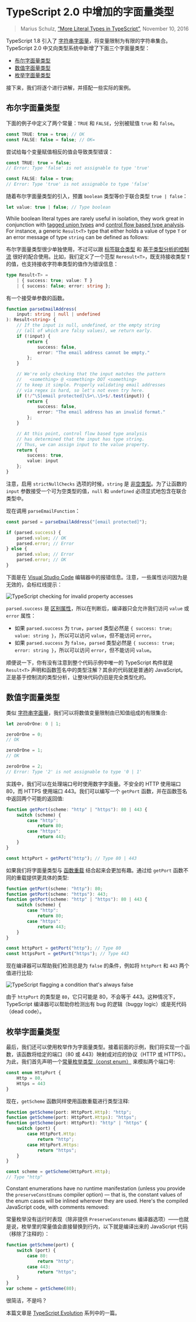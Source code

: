 TypeScript 2.0 中增加的字面量类型
================================

> Marius Schulz, [“More Literal Types in TypeScript”](https://mariusschulz.com/blog/more-literal-types-in-typescript), November 10, 2016

TypeScript 1.8 引入了 [字符串字面量](https://mariusschulz.com/blog/string-literal-types-in-typescript)，将变量限制为有限的字符串集合。TypeScript 2.0 中又向类型系统中新增了下面三个字面量类型：

*   [布尔字面量类型](#boolean-literal-types)
*   [数值字面量类型](#numeric-literal-types)
*   [枚举字面量类型](#enum-literal-types)

接下来，我们将逐个进行讲解，并搭配一些实际的案例。

布尔字面量类型
------------------------------------------------

下面的例子中定义了两个常量：`TRUE` 和 `FALSE`，分别被赋值 `true` 和 `false`。

```ts
const TRUE: true = true; // OK
const FALSE: false = false; // OK=
```

尝试给每个变量赋值相反的值会导致类型错误：

```ts
const TRUE: true = false;
// Error: Type 'false' is not assignable to type 'true'

const FALSE: false = true;
// Error: Type 'true' is not assignable to type 'false'
```

随着布尔字面量类型的引入，预置 `boolean` 类型等价于联合类型 `true | false`：

```ts
let value: true | false; // Type boolean
```

While boolean literal types are rarely useful in isolation, they work great in conjunction with [tagged union types](/blog/tagged-union-types-in-typescript) and [control flow based type analysis](/blog/control-flow-based-type-analysis-in-typescript). For instance, a generic `Result<T>` type that either holds a value of type `T` or an error message of type `string` can be defined as follows:

布尔字面量类型很少单独使用，不过可以跟 [标签联合类型](./tagged-union-types-in-typescript.md) 和 [基于类型分析的控制流](./control-flow-based-type-analysis-in-typescript.md) 很好的配合使用。比如，我们定义了一个范型 `Reresult<T>`，既支持接收类型 `T` 的值，也支持接收字符串类型的值作为错误信息：

```ts
type Result<T> =
    | { success: true; value: T }
    | { success: false; error: string };
```

有一个接受单参数的函数。

```ts
function parseEmailAddress(
    input: string | null | undefined
): Result<string> {
    // If the input is null, undefined, or the empty string
    // (all of which are falsy values), we return early.
    if (!input) {
        return {
            success: false,
            error: "The email address cannot be empty."
        };
    }

    // We're only checking that the input matches the pattern
    //   <something> @ <something> DOT <something>
    // to keep it simple. Properly validating email addresses
    // via regex is hard, so let's not even try here.
    if (!/^\S[email protected]\S+\.\S+$/.test(input)) {
        return {
            success: false,
            error: "The email address has an invalid format."
        };
    }

    // At this point, control flow based type analysis
    // has determined that the input has type string.
    // Thus, we can assign input to the value property.
    return {
        success: true,
        value: input
    };
}
```

注意，启用 `strictNullChecks` 选项的时候，`string` 是 [非空类型](./non-nullable-types-in-typescript.md)。为了让函数的 `input` 参数接受一个可为空类型的值，`null` 和 `undefined` 必须显式地包含在联合类型中。

现在调用 `parseEmailFunction`：

```ts
const parsed = parseEmailAddress("[email protected]");

if (parsed.success) {
    parsed.value; // OK
    parsed.error; // Error
} else {
    parsed.value; // Error
    parsed.error; // OK
}
```

下面是在 [Visual Studio Code](https://code.visualstudio.com/) 编辑器中的报错信息。注意，一些属性访问因为是无效的，会标红线提示：

![TypeScript checking for invalid property accesses](https://mariusschulz.com/images/content/typescript_boolean_literal_discriminant_property-2x.p4d5gfznrb.imm.png)

`parsed.success` 是 [区别属性](./tagged-union-types-in-typescript.md)，所以在判断后，编译器只会允许我们访问 `value` 或 `error` 属性：

* 如果 `parsed.success` 为 `true`，`parsed` 类型必然是 `{ success: true; value: string }`，所以可以访问 `value`，但不能访问 `error`。
* 如果 `parsed.success` 为 `false`，`parsed` 类型必然是 `{ success: true; error: string }`，所以可以访问 `error`，但不能访问 `value`。

顺便说一下，你有没有注意到整个代码示例中唯一的 TypeScript 构件就是 `Result<T>` 声明和函数签名中的类型注解？其余的代码就是普通的 JavaScript。正是基于控制流的类型分析，让整块代码仍旧是完全类型化的。

数值字面量类型
------------------------------------------------

类似 [字符串字面量](./string-literal-types-in-typescript.md)，我们可以将数值变量限制由已知值组成的有限集合:

```ts
let zeroOrOne: 0 | 1;

zeroOrOne = 0;
// OK

zeroOrOne = 1;
// OK

zeroOrOne = 2;
// Error: Type '2' is not assignable to type '0 | 1'
```

实践中，我们可以在处理端口号时使用数字字面量。不安全的 HTTP 使用端口 80，而 HTTPS 使用端口 443。我们可以编写一个 `getPort` 函数，并在函数签名中返回两个可能的返回值:

```ts
function getPort(scheme: "http" | "https"): 80 | 443 {
    switch (scheme) {
        case "http":
            return 80;
        case "https":
            return 443;
    }
}

const httpPort = getPort("http"); // Type 80 | 443
```

如果我们将字面量类型与 [函数重载](https://mariusschulz.com/blog/function-overloads-in-typescript) 结合起来会更加有趣。通过给 `getPort` 函数不同的重载提供更具体的类型:

```ts
function getPort(scheme: "http"): 80;
function getPort(scheme: "https"): 443;
function getPort(scheme: "http" | "https"): 80 | 443 {
    switch (scheme) {
        case "http":
            return 80;
        case "https":
            return 443;
    }
}

const httpPort = getPort("http"); // Type 80
const httpsPort = getPort("https"); // Type 443
```

现在编译器可以帮助我们检测总是为 `false` 的条件，例如将 `httpPort` 和 `443` 两个值进行比较:

![TypeScript flagging a condition that's always false](https://mariusschulz.com/images/content/typescript_control_flow_contradiction-2x.kpi7hrylto.imm.png)

由于 `httpPort` 的类型是 `80`，它只可能是 80，不会等于 443。这种情况下，TypeScript 编译器可以帮助你检测出有 bug 的逻辑（buggy logic）或是死代码（dead code）。

枚举字面量类型
------------------------------------------

最后，我们还可以使用枚举作为字面量类型。接着前面的示例，我们将实现一个函数，该函数将给定的端口（80 或 443）映射成对应的协议（HTTP 或 HTTPS）。为此，我们首先声明一个[常量枚举类型（const enum）](https://www.typescriptlang.org/docs/handbook/enums.html) 来模拟两个端口号:

```ts
const enum HttpPort {
    Http = 80,
    Https = 443
}
```

现在，`getScheme` 函数同样使用函数重载进行类型注释:

```ts
function getScheme(port: HttpPort.Http): "http";
function getScheme(port: HttpPort.Https): "https";
function getScheme(port: HttpPort): "http" | "https" {
    switch (port) {
        case HttpPort.Http:
            return "http";
        case HttpPort.Https:
            return "https";
    }
}

const scheme = getScheme(HttpPort.Http);
// Type "http"
```

Constant enumerations have no runtime manifestation (unless you provide the `preserveConstEnums` compiler option) — that is, the constant values of the enum cases will be inlined wherever they are used. Here's the compiled JavaScript code, with comments removed:

常量枚举没有运行时表现（除非提供 `PreserveConstenums` 编译器选项）——也就是说，枚举里的常量值会直接替换到行内，以下就是编译出来的 JavaScript 代码（移除了注释的）：

```ts
function getScheme(port) {
    switch (port) {
        case 80:
            return "http";
        case 443:
            return "https";
    }
}
var scheme = getScheme(80);
```

很简洁，不是吗？

本篇文章是 [TypeScript Evolution](https://mariusschulz.com/blog/series/typescript-evolution) 系列中的一篇。
